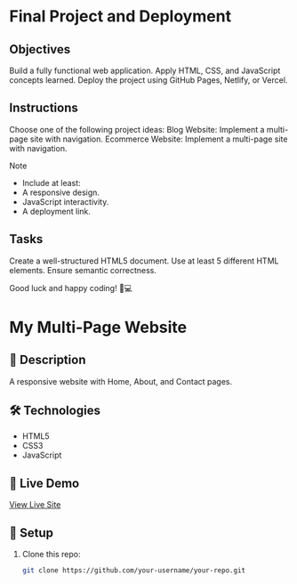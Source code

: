 # Final Project and Deployment

## Objectives
Build a fully functional web application.
Apply HTML, CSS, and JavaScript concepts learned.
Deploy the project using GitHub Pages, Netlify, or Vercel.

## Instructions
Choose one of the following project ideas:
Blog Website: Implement a multi-page site with navigation.
Ecommerce Website: Implement a multi-page site with navigation.

>[!NOTE]
> - Include at least:
> - A responsive design.
> - JavaScript interactivity.
> - A deployment link.

## Tasks

Create a well-structured HTML5 document.
Use at least 5 different HTML elements.
Ensure semantic correctness.

Good luck and happy coding! 🚀💻

# My Multi-Page Website

## 📝 Description
A responsive website with Home, About, and Contact pages.

## 🛠️ Technologies
- HTML5
- CSS3
- JavaScript

## 🚀 Live Demo
[View Live Site](https://your-deployed-url.com)

## 🔧 Setup
1. Clone this repo:
   ```bash
   git clone https://github.com/your-username/your-repo.git

